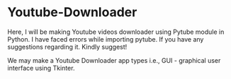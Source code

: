 # Youtube-Downloader

Here, I will be making Youtube videos downloader using Pytube module in Python.
I have faced errors while importing pytube. 
If you have any suggestions regarding it. Kindly suggest!

We may make a Youtube Downloader app types i.e.,
GUI - graphical user interface using Tkinter.
